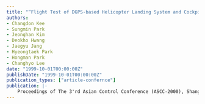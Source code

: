 ```yaml
---
title: "“Flight Test of DGPS-based Helicopter Landing System and Cockpit Display""
authors:
- Changdon Kee
- Sungmin Park
- Jeonghan Kim
- Deokho Hwang
- Jaegyu Jang
- Hyeongtaek Park
- Hongman Park
- Changhyo Lee
date: "1999-10-01T00:00:00Z"
publishDate: "1999-10-01T00:00:00Z"
publication_types: ["article-confernce"]
publication: |-
    Proceedings of The 3'rd Asian Control Conference (ASCC-2000), Shanghai, China, July, 2000
---
```

